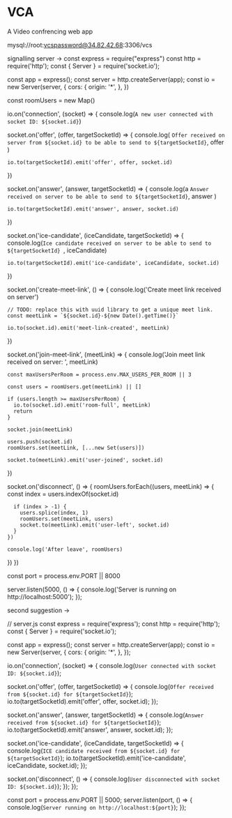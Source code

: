 # VCA
A Video confrencing web app


mysql://root:vcspassword@34.82.42.68:3306/vcs


signalling server -> const express = require("express")
const http = require('http');
const { Server } = require('socket.io');

const app = express();
const server = http.createServer(app);
const io = new Server(server, {
  cors: {
    origin: '*',
  },
})

const roomUsers = new Map()

io.on('connection', (socket) => {
  console.log(`A new user connected with socket ID: ${socket.id}`)

  socket.on('offer', (offer, targetSocketId) => {
    console.log(
      `Offer received on server from ${socket.id} to be able to send to ${targetSocketId}`,
      offer
    )

    io.to(targetSocketId).emit('offer', offer, socket.id)
  })

  socket.on('answer', (answer, targetSocketId) => {
    console.log(a
      `Answer received on server to be able to send to ${targetSocketId}`,
      answer
    )

    io.to(targetSocketId).emit('answer', answer, socket.id)
  })

  socket.on('ice-candidate', (iceCandidate, targetSocketId) => {
    console.log(`Ice candidate received on server to be able to send to ${targetSocketId} `, iceCandidate)

    io.to(targetSocketId).emit('ice-candidate', iceCandidate, socket.id)
  })

  socket.on('create-meet-link', () => {
    console.log('Create meet link received on server')

    // TODO: replace this with uuid library to get a unique meet link.
    const meetLink = `${socket.id}-${new Date().getTime()}`

    io.to(socket.id).emit('meet-link-created', meetLink)
  })

  socket.on('join-meet-link', (meetLink) => {
    console.log('Join meet link received on server: ', meetLink)

    const maxUsersPerRoom = process.env.MAX_USERS_PER_ROOM || 3

    const users = roomUsers.get(meetLink) || []

    if (users.length >= maxUsersPerRoom) {
      io.to(socket.id).emit('room-full', meetLink)
      return
    }

    socket.join(meetLink)

    users.push(socket.id)
    roomUsers.set(meetLink, [...new Set(users)])

    socket.to(meetLink).emit('user-joined', socket.id)
  })

  socket.on('disconnect', () => {
    roomUsers.forEach((users, meetLink) => {
      const index = users.indexOf(socket.id)

      if (index > -1) {
        users.splice(index, 1)
        roomUsers.set(meetLink, users)
        socket.to(meetLink).emit('user-left', socket.id)
      }
    })

    console.log('After leave', roomUsers)
  })
})

const port = process.env.PORT || 8000

server.listen(5000, () => {
  console.log('Server is running on http://localhost:5000');
});






second suggestion -> 

// server.js
const express = require('express');
const http = require('http');
const { Server } = require('socket.io');

const app = express();
const server = http.createServer(app);
const io = new Server(server, {
  cors: {
    origin: '*',
  },
});

io.on('connection', (socket) => {
  console.log(`User connected with socket ID: ${socket.id}`);

  socket.on('offer', (offer, targetSocketId) => {
    console.log(`Offer received from ${socket.id} for ${targetSocketId}`);
    io.to(targetSocketId).emit('offer', offer, socket.id);
  });

  socket.on('answer', (answer, targetSocketId) => {
    console.log(`Answer received from ${socket.id} for ${targetSocketId}`);
    io.to(targetSocketId).emit('answer', answer, socket.id);
  });

  socket.on('ice-candidate', (iceCandidate, targetSocketId) => {
    console.log(`ICE candidate received from ${socket.id} for ${targetSocketId}`);
    io.to(targetSocketId).emit('ice-candidate', iceCandidate, socket.id);
  });

  socket.on('disconnect', () => {
    console.log(`User disconnected with socket ID: ${socket.id}`);
  });
});

const port = process.env.PORT || 5000;
server.listen(port, () => {
  console.log(`Server running on http://localhost:${port}`);
});
